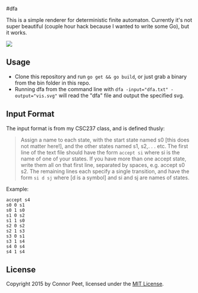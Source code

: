 #dfa

This is a simple renderer for deterministic finite automaton. Currently it's not super beautiful (couple hour hack because I wanted to write some Go), but it works.

![](http://i.imgur.com/o64peU3.png)

## Usage

 * Clone this repository and run `go get && go build`, or just grab a binary from the bin folder in this repo.
 * Running dfa from the command line with `dfa -input="dfa.txt" -output="vis.svg"` will read the "dfa" file and output the specified svg.

## Input Format

The input format is from my CSC237 class, and is defined thusly:

>Assign a name to each state, with the start state named s0 [this does not matter here!], and the other states named s1, s2,. . . etc. The first line of the text file should have the form `accept si` where si is the name of one of your states. If you have more than one accept state, write them all on that first line, separated by spaces, e.g. accept s0 s2. The remaining lines each specify a single transition, and have the form `si d sj` where [d is a symbol] and si and sj are names of states.

Example:

```
accept s4
s0 0 s1
s0 1 s0
s1 0 s2
s1 1 s0
s2 0 s2
s2 1 s3
s3 0 s1
s3 1 s4
s4 0 s4
s4 1 s4
```

## License

Copyright 2015 by Connor Peet, licensed under the [MIT License](http://opensource.org/licenses/MIT).
